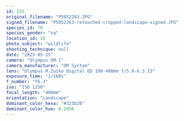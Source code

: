 ```yaml
---
id: 232
original_filename: "P5052263.JPG"
signed_filename: "P5052263-retouched-cropped-landscape-signed.JPG"
species_id: 70
species_gender: "na"
location_id: 15
photo_subject: "wildlife"
shooting_technique: null
date: "2023-05-15"
camera: "Olympus OM-1"
camera_manufacturer: "OM System"
lens: "Olympus M.Zuiko Digital ED 100-400mm f/5.0-6.3 IS"
exposure_time: "1/160s"
f_number: "f6.3"
iso: "ISO 1250"
focal_length: "400mm"
orientation: "Landscape"
dominant_color_hexa: "#323b28"
dominant_color_hue: 0.2456
---
```

